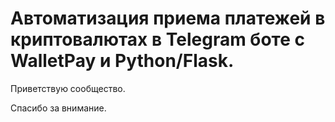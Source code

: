 # Автоматизация приема платежей в криптовалютах в Telegram боте с WalletPay и Python/Flask.

Приветствую сообщество.

Спасибо за внимание.
